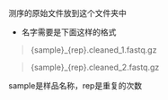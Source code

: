 测序的原始文件放到这个文件夹中
- 名字需要是下面这样的格式
> {sample}_{rep}.cleaned_1.fastq.gz

> {sample}_{rep}.cleaned_2.fastq.gz

sample是样品名称，rep是重复的次数
